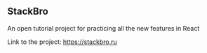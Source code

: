 ## StackBro

An open tutorial project for practicing all the new features in React

Link to the project: https://stackbro.ru
